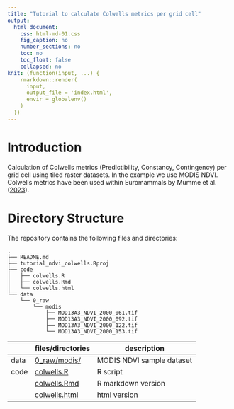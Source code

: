 ```yaml
---
title: "Tutorial to calculate Colwells metrics per grid cell"
output:
  html_document:
    css: html-md-01.css
    fig_caption: no
    number_sections: no
    toc: no
    toc_float: false
    collapsed: no
knit: (function(input, ...) {
    rmarkdown::render(
      input,
      output_file = 'index.html',
      envir = globalenv()
    )
  })
---
```


# Introduction 

Calculation of Colwells metrics (Predictibility, Constancy, Contingency) per grid cell using tiled raster datasets. In the example we use MODIS NDVI. Colwells metrics have been used within Euromammals by Mumme et al. ([2023](https://doi.org/10.1111/gcb.16769)).

# Directory Structure 

The repository contains the following files and directories:

```
. 
├── README.md
├── tutorial_ndvi_colwells.Rproj
├── code
│   ├── colwells.R
│   ├── colwells.Rmd
│   └── colwells.html
└── data
    └── 0_raw
        └── modis
            ├── MOD13A3_NDVI_2000_061.tif
            ├── MOD13A3_NDVI_2000_092.tif
            ├── MOD13A3_NDVI_2000_122.tif
            └── MOD13A3_NDVI_2000_153.tif
```


|           |   files/directories |  description          |
|-----------|---------------------|-----------------------|
| data      |      [0_raw/modis/](https://github.com/EUROMAMMALS/tutorial_ndvi_colwells/blob/main/data/0_raw/modis/)    | MODIS NDVI sample dataset  |
| code      |      [colwells.R](https://github.com/EUROMAMMALS/tutorial_ndvi_colwells/blob/main/code/colwells.R)    | R script              |            
|           |      [colwells.Rmd](https://github.com/EUROMAMMALS/tutorial_ndvi_colwells/blob/main/code/colwells.Rmd)   | R markdown version    |       
|           |      [colwells.html](https://github.com/EUROMAMMALS/tutorial_ndvi_colwells/blob/main/code/colwells.html)   | html version          |






